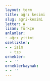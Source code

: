 ```yaml
---
layout: term
title: ağrı kesimi
slug: agri-kesimi
letter: A
lisan: Türkçe
anlamlar:
- ağrı yitimi
ozellikler:
- - isim
  - tıp
ornekler:
- - ''
orneklerkaynak:
- - ''
---
```

